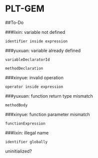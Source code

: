 # PLT-GEM

##To-Do

###lixin: variable not defined

	identifier inside expression 

###yuxuan: variable already defined

	variableDeclaratorId
	
	methodDeclaration

###xinyue: invalid operation

	operator inside expression

###yuxuan: function return type mismatch
	
	methodBody

###xinyue: function parameter mismatch
	
	functionExpression

###lixin: illegal name
	
	identifier globally


uninitialized?
